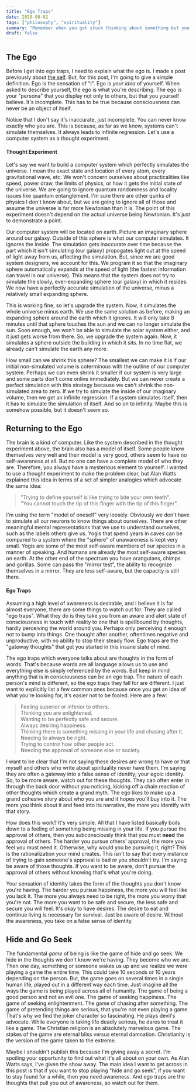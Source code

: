```yaml
---
title: "Ego Traps"
date: 2020-08-02
tags: ["philosophy", "spirituality"]
summary: "Remember when you got stuck thinking about something but you didn't realize you were thinking until after? Even if you don't know what I'm talking about you've almost certainly had that experience before. Ego traps are the self-reinforcing thoughts that set you on the path of thinking without awareness of thinking."
draft: false
---
```

## The Ego
Before I get into ego traps, I need to explain what the ego is. I made a post previously about [the self](/the-self). But, for this post, I'm going to give a simple definition. Ego is the sensation of "I". Ego is _your idea_ of yourself. When asked to describe yourself, the ego is what you're describing. The ego is your "persona" that you display not only to others, but that you yourself believe. It's incomplete. This has to be true because consciousness can never be an object of itself.    

Notice that I don't say it's inaccurate, just incomplete. You can never know exactly who you are. This is because, as far as we know, systems can't simulate themselves. It always leads to infinite regression. Let's use a computer system as a thought experiment.

#### Thought Experiment
Let's say we want to build a computer system which perfectly simulates the universe. I mean the exact state and location of every atom, every gravitational wave, etc. We won't concern ourselves about practicalities like speed, power draw, the limits of physics, or how it gets the initial state of the universe. We are going to ignore quantum randomness and locality issues like quantum entanglement. I'm sure there are other quirks of physics I don't know about, but we are going to ignore all of those and assume the universe is far more Newtonian than it is. The point of this experiment doesn't depend on the actual universe being Newtonian. It's just to demonstrate a point.    

Our computer system will be located on earth. Picture an imaginary sphere around our galaxy. Outside of this sphere is what our computer simulates. It ignores the inside. The simulation gets inaccurate over time because the part which it isn't simulating (our galaxy) propogates light out at the speed of light away from us, affecting the simulation. But, since we are good system designers, we account for this. We program it so that the imaginary sphere automatically expands at the speed of light (the fastest information can travel in our universe). This means that the system does not try to simulate the slowly, ever-expanding sphere (our galaxy) in which it resides. We now have a perfectly accurate simulation of the universe, minus a relatively small expanding sphere.    

This is working fine, so let's upgrade the system. Now, it simulates the whole universe minus earth. We use the same solution as before, making an expanding sphere around the earth which it ignores. It will only take 8 minutes until that sphere touches the sun and we can no longer simulate the sun. Soon enough, we won't be able to simulate the solar system either, and it just gets worse from there. So, we upgrade the system again. Now, it simulates a sphere outside the building in which it sits. In no time flat, we already can't simulate the earth any more.    

How small can we shrink this sphere? The smallest we can make it is if our initial non-simulated volume is coterminous with the outline of our computer system. Perhaps we can even shrink it smaller if our system is very large and some parts don't come online immediately. But we can never create a perfect simulation with this strategy because we can't shrink the non-simulated area to zero. If we try to simulate the inside of our imaginary volume, then we get an infinite regression. If a system simulates itself, then it has to simulate the simulation of itself. And so on to infinity. Maybe this is somehow possible, but it doesn't seem so.

## Returning to the Ego
The brain is a kind of computer. Like the system described in the thought experiment above, the brain also has a model of itself. Some people know themselves very well and their model is very good, others seem to have no self-awareness at all. But no one can have a complete model of who they are. Therefore, you always have a mysterious element to yourself. I wanted to use a thought experiment to make the problem clear, but Alan Watts explained this idea in terms of a set of simpler analogies which advocate the same idea:

> "Trying to define yourself is like trying to bite your own teeth".  
> "You cannot touch the tip of this finger with the tip of this finger".

I'm using the term "model of oneself" very loosely. Obviously we don't have to simulate all our neurons to know things about ourselves. There are other meaningful mental representations that we use to understand ourselves, such as the labels others give us. Yogis that spend years in caves can be compared to a system where the "sphere" of unawareness is kept very small. Yogis are some of the most self-aware members of our species in a manner of speaking. And humans are already the most self-aware species on earth. At the other end of the spectrum you have orangutans, chimps and gorillas. Some can pass the "mirror test", the ability to recognize themselves in a mirror. They are less self-aware, but the capacity is still there.    

#### Ego Traps
Assuming a high level of awareness is desirable, and I believe it is for almost everyone, there are some things to watch out for. They are called "ego traps". What they do is they take you from an aware and alert state of consciousness in touch with reality to one that is spellbound by thoughts, hardly perceiving the world around you. Perhaps only perceiving it enough not to bump into things. One thought after another, oftentimes negative and unproductive, with no ability to stop their steady flow. Ego traps are the "gateway thoughts" that get you started in this insane state of mind.    

The ego traps which everyone talks about are thoughts in the form of words. That's because words are all language allows us to use and everything else is simply referenced by the words. But keep in mind anything that is in consciousness can be an ego trap. The nature of each person's mind is different, so the ego traps they fall for are different. I just want to explicitly list a few common ones because once you get an idea of what you're looking for, it's easier not to be fooled. Here are a few:

> Feeling superior or inferior to others.  
> Thinking you are enlightened.  
> Wanting to be perfectly safe and secure.  
> Always desiring happiness.  
> Thinking there is something missing in your life and chasing after it.  
> Needing to always be right.  
> Trying to control how other people act.  
> Needing the approval of someone else or society.  

I want to be clear that I'm not saying these desires are wrong to have or that myself and others who write about spirituality never have them. I'm saying they are often a gateway into a false sense of identity; your egoic identity. So, to be more aware, watch out for these thoughts. They can often enter in through the back door without you noticing, kicking off a chain reaction of other thoughts which create a grand myth. The ego likes to make up a grand cohesive story about who you are and it hopes you'll buy into it. The more you think about it and feed into its narrative, the more you identify with that story.    

How does this work? It's very simple. All that I have listed basically boils down to a feeling of something being missing in your life. If you pursue the approval of others, then you subconsciously think that you must __need__ the approval of others. The harder you pursue others' approval, the more you feel you must need it. Otherwise, why would you be pursuing it, right? This is the rationalization your mind creates. This isn't to say that every instance of trying to gain someone's approval is bad or you shouldn't try. I'm saying be aware of those thoughts. If you want to be aware, don't pursue the approval of others without knowing that's what you're doing.    

Your sensation of identity takes the form of the thoughts you don't know you're having. The harder you pursue happiness, the more you will feel like you lack it. The more you always need to be right, the more you worry that you're not. The more you want to be safe and secure, the less safe and secure you will feel. It's okay to have desires. The desire to eat and continue living is necessary for survival. Just be aware of desire. Without the awareness, you take on a false sense of identity.    

## Hide and Go Seek
The fundamental _game_ of being is like the game of hide and go seek. We hide in the thoughts we don't know we're having. They become who we are. Then one day, something or someone wakes us up and we realize we were playing a game the entire time. This could take 10 seconds or 10 years depending on the person. But, the game goes on several times in a single human life, played out in a different way each time. Just imagine all the ways the game is being played across all of humanity. The game of being a good person and not an evil one. The game of seeking happiness. The game of seeking enlightenment. The game of chasing after something. The game of pretending things are serious, that you're not even playing a game. That's why we find the joker character so fascinating. He plays devil's advocate. While everyone is taking life deadly serious, he dares to treat it like a game. The Christian religion is an absolutely marvelous game. The stakes of the game are eternal bliss versus eternal damnation. Christianity is the version of the game taken to the extreme.    

Maybe I shouldn't publish this because I'm giving away a secret. I'm spoiling your opportunity to find out what it's all about on your own. As Alan Watts says, I've given the show away. The main idea I want to get across in this post is that if you want to stop playing "hide and go seek", if you want to stay found for a while, then you need awareness. And ego traps are the thoughts that pull you out of awareness, so watch out for them.
